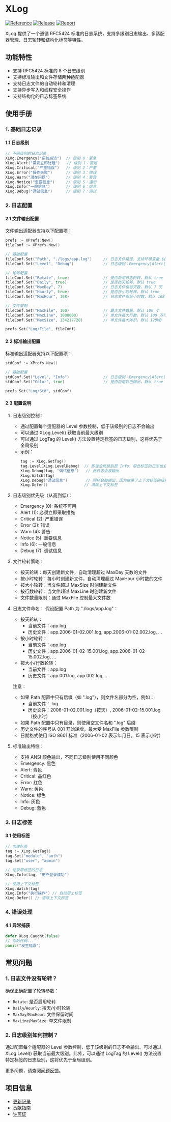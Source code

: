 # XLog

[![Reference](https://pkg.go.dev/badge/github.com/eframework-org/GO.UTIL/XLog.svg)](https://pkg.go.dev/github.com/eframework-org/GO.UTIL/XLog)
[![Release](https://img.shields.io/github/v/tag/eframework-org/GO.UTIL)](https://github.com/eframework-org/GO.UTIL/tags)
[![Report](https://goreportcard.com/badge/github.com/eframework-org/GO.UTIL)](https://goreportcard.com/report/github.com/eframework-org/GO.UTIL)

XLog 提供了一个遵循 RFC5424 标准的日志系统，支持多级别日志输出、多适配器管理、日志轮转和结构化标签等特性。

## 功能特性

- 支持 RFC5424 标准的 8 个日志级别
- 支持标准输出和文件存储两种适配器
- 支持日志文件的自动轮转和清理
- 支持异步写入和线程安全操作
- 支持结构化的日志标签系统

## 使用手册

### 1. 基础日志记录

#### 1.1 日志级别
```go
// 不同级别的日志记录
XLog.Emergency("系统崩溃")  // 级别 0：紧急
XLog.Alert("需要立即处理")   // 级别 1：警报
XLog.Critical("严重错误")   // 级别 2：严重
XLog.Error("操作失败")      // 级别 3：错误
XLog.Warn("潜在问题")       // 级别 4：警告
XLog.Notice("重要信息")     // 级别 5：通知
XLog.Info("一般信息")       // 级别 6：信息
XLog.Debug("调试信息")      // 级别 7：调试
```

### 2. 日志配置

#### 2.1 文件输出配置

文件输出适配器支持以下配置项：

```go
prefs := XPrefs.New()
fileConf := XPrefs.New()

// 基础配置
fileConf.Set("Path", "./logs/app.log")     // 日志文件路径，支持环境变量 ${Env.xxx}
fileConf.Set("Level", "Debug")             // 日志级别：Emergency|Alert|Critical|Error|Warn|Notice|Info|Debug

// 轮转配置
fileConf.Set("Rotate", true)               // 是否启用日志轮转，默认 true
fileConf.Set("Daily", true)                // 是否按天轮转，默认 true
fileConf.Set("MaxDay", 7)                  // 日志文件保留天数，默认 7 天
fileConf.Set("Hourly", true)               // 是否按小时轮转，默认 true
fileConf.Set("MaxHour", 168)               // 日志文件保留小时数，默认 168 小时（7天）

// 文件限制
fileConf.Set("MaxFile", 100)               // 最大文件数量，默认 100 个
fileConf.Set("MaxLine", 1000000)           // 单文件最大行数，默认 100 万行
fileConf.Set("MaxSize", 134217728)         // 单文件最大体积，默认 128MB

prefs.Set("Log/File", fileConf)
```

#### 2.2 标准输出配置

标准输出适配器支持以下配置项：

```go
stdConf := XPrefs.New()

// 基础配置
stdConf.Set("Level", "Info")               // 日志级别：Emergency|Alert|Critical|Error|Warn|Notice|Info|Debug
stdConf.Set("Color", true)                 // 是否启用彩色输出，默认 true

prefs.Set("Log/Std", stdConf)
```

#### 2.3 配置说明

1. 日志级别控制：
   - 通过配置每个适配器的 Level 参数控制，低于该级别的日志不会输出
   - 可以通过 XLog.Level() 获取当前最大级别
   - 可以通过 LogTag 的 Level() 方法设置特定标签的日志级别，这将优先于全局级别
   - 示例：
     ```go
     tag := XLog.GetTag()
     tag.Level(XLog.LevelDebug)  // 即使全局级别是 Info，带此标签的日志也会输出 Debug 级别
     XLog.Debug(tag, "调试信息")   // 此日志会被输出
     XLog.Watch(tag)
     XLog.Debug("调试信息")        // 同样会被输出，因为继承了上下文标签的级别
     XLog.Defer()                // 清除上下文标签
     ```

2. 日志级别优先级（从高到低）：
   - Emergency (0): 系统不可用
   - Alert (1): 必须立即采取措施
   - Critical (2): 严重错误
   - Error (3): 错误
   - Warn (4): 警告
   - Notice (5): 重要信息
   - Info (6): 一般信息
   - Debug (7): 调试信息

3. 文件轮转策略：
   - 按天轮转：每天创建新文件，自动清理超过 MaxDay 天数的文件
   - 按小时轮转：每小时创建新文件，自动清理超过 MaxHour 小时数的文件
   - 按大小轮转：当文件超过 MaxSize 时创建新文件
   - 按行数轮转：当文件超过 MaxLine 时创建新文件
   - 文件数量限制：通过 MaxFile 控制最大文件数

4. 日志文件命名：
   假设配置 Path 为 "./logs/app.log"：
   - 按天轮转：
     - 当前文件：app.log
     - 历史文件：app.2006-01-02.001.log, app.2006-01-02.002.log, ...
   - 按小时轮转：
     - 当前文件：app.log
     - 历史文件：app.2006-01-02-15.001.log, app.2006-01-02-15.002.log, ...
   - 按大小/行数轮转：
     - 当前文件：app.log
     - 历史文件：app.001.log, app.002.log, ...

   注意：
   - 如果 Path 配置中只有后缀（如 ".log"），则文件名部分为空，例如：
     - 当前文件：.log
     - 历史文件：2006-01-02.001.log（按天）, 2006-01-02-15.001.log（按小时）
   - 如果 Path 配置中只有目录，则使用空文件名和 ".log" 后缀
   - 历史文件的序号从 001 开始递增，最大受 MaxFile 参数限制
   - 日期格式使用 ISO 8601 标准（2006-01-02 表示年月日，15 表示小时）

5. 标准输出特性：
   - 支持 ANSI 颜色输出，不同日志级别使用不同颜色
   - Emergency: 黑色
   - Alert: 青色
   - Critical: 品红色
   - Error: 红色
   - Warn: 黄色
   - Notice: 绿色
   - Info: 灰色
   - Debug: 蓝色

### 3. 日志标签

#### 3.1 使用标签
```go
// 创建标签
tag := XLog.GetTag()
tag.Set("module", "auth")
tag.Set("user", "admin")

// 记录带标签的日志
XLog.Info(tag, "用户登录成功")

// 使用上下文标签
XLog.Watch(tag)
XLog.Info("执行操作") // 自动带上标签
XLog.Defer() // 清除上下文标签
```

### 4. 错误处理

#### 4.1 异常捕获
```go
defer XLog.Caught(false)
// 你的代码...
panic("发生错误")
```

## 常见问题

### 1. 日志文件没有轮转？
确保正确配置了轮转参数：
- `Rotate`: 是否启用轮转
- `Daily`/`Hourly`: 按天/小时轮转
- `MaxDay`/`MaxHour`: 文件保留时间
- `MaxLine`/`MaxSize`: 单文件限制

### 2. 日志级别如何控制？
通过配置每个适配器的 Level 参数控制，低于该级别的日志不会输出。可以通过 XLog.Level() 获取当前最大级别。此外，可以通过 LogTag 的 Level() 方法设置特定标签的日志级别，这将优先于全局级别。

更多问题，请查阅[问题反馈](../CONTRIBUTING.md#问题反馈)。

## 项目信息

- [更新记录](../CHANGELOG.md)
- [贡献指南](../CONTRIBUTING.md)
- [许可证](../LICENSE)
